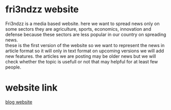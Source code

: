 # fri3ndzz website
Fri3ndzz is a media based website. here we want to spread news only on some sectors they are agriculture, sports, economics, innovation and defense because these sectors are less popular in our country on spreading news.<br>
these is the first version of the website so we want to represent the news in article format so it will only in text format on upcoming versions we will add new features. the articles we are posting may be older news but we will check whether the topic is usefull or not that may helpful for at least few people. 

# website link
[blog website](www.epizy.fri3ndzz.com)
